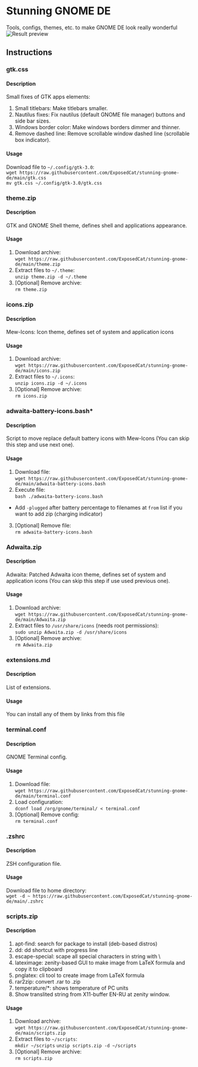 # Stunning GNOME DE
Tools, configs, themes, etc. to make GNOME DE look really wonderful 
![Result preview](https://user-images.githubusercontent.com/44642024/112492984-6d149200-8d8a-11eb-9946-7f88f36172ca.png)

## Instructions
### gtk.css
#### Description
Small fixes of GTK apps elements:
1. Small titlebars: Make titlebars smaller.
2. Nautilus fixes: Fix nautilus (default GNOME file manager) buttons and side bar sizes.
3. Windows border color: Make windows borders dimmer and thinner.
4. Remove dashed line: Remove scrollable window dashed line (scrollable box indicator).
#### Usage
Download file to `~/.config/gtk-3.0`:  
`wget https://raw.githubusercontent.com/ExposedCat/stunning-gnome-de/main/gtk.css`  
`mv gtk.css ~/.config/gtk-3.0/gtk.css`
### theme.zip
#### Description
GTK and GNOME Shell theme, defines shell and applications appearance.
#### Usage
1. Download archive:  
`wget https://raw.githubusercontent.com/ExposedCat/stunning-gnome-de/main/theme.zip`
2. Extract files to `~/.theme`:  
`unzip theme.zip -d ~/.theme`
3. \[Optional] Remove archive:  
`rm theme.zip`
### icons.zip
#### Description
Mew-Icons: Icon theme, defines set of system and application icons
#### Usage
1. Download archive:  
`wget https://raw.githubusercontent.com/ExposedCat/stunning-gnome-de/main/icons.zip`
2. Extract files to `~/.icons`:  
`unzip icons.zip -d ~/.icons`
3. \[Optional] Remove archive:  
`rm icons.zip`
### adwaita-battery-icons.bash*
#### Description
Script to move replace default battery icons with Mew-Icons (You can skip this step and use next one).
#### Usage
1. Download file:  
`wget https://raw.githubusercontent.com/ExposedCat/stunning-gnome-de/main/adwaita-battery-icons.bash`
2. Execute file:  
`bash ./adwaita-battery-icons.bash`
* Add `-plugged` after battery percentage to filenames at `from` list if you want to add zip (charging indicator)
3. \[Optional] Remove file:  
`rm adwaita-battery-icons.bash`
### Adwaita.zip
#### Description
Adwaita: Patched Adwaita icon theme, defines set of system and application icons (You can skip this step if use used previous one).
#### Usage
1. Download archive:  
`wget https://raw.githubusercontent.com/ExposedCat/stunning-gnome-de/main/Adwaita.zip`
2. Extract files to `/usr/share/icons` (needs root permissions):  
`sudo unzip Adwaita.zip -d /usr/share/icons`
3. \[Optional] Remove archive:  
`rm Adwaita.zip`
### extensions.md
#### Description
List of extensions.
#### Usage
You can install any of them by links from this file
### terminal.conf
#### Description
GNOME Terminal config.
#### Usage
1. Download file:  
`wget https://raw.githubusercontent.com/ExposedCat/stunning-gnome-de/main/terminal.conf`
2. Load configuration:  
`dconf load /org/gnome/terminal/ < terminal.conf`
3. \[Optional] Remove config:  
`rm terminal.conf`
### .zshrc
#### Description
ZSH configuration file.
#### Usage
Download file to home directory:  
`wget -d ~ https://raw.githubusercontent.com/ExposedCat/stunning-gnome-de/main/.zshrc`
### scripts.zip
#### Description
1. apt-find: search for package to install (deb-based distros)
2. dd: dd shortcut with progress line
3. escape-special: scape all special characters in string with \
4. lateximage: zenity-based GUI to make image from LaTeX formula and copy it to clipboard
5. pnglatex: cli tool to create image from LaTeX formula
6. rar2zip: convert .rar to .zip
7. temperature/\*: shows temperature of PC units
8. Show translited string from X11-buffer EN-RU at zenity window.
#### Usage
1. Download archive:  
`wget https://raw.githubusercontent.com/ExposedCat/stunning-gnome-de/main/scripts.zip`
2. Extract files to `~/scripts`:  
`mkdir ~/scripts`
`unzip scripts.zip -d ~/scripts`
3. \[Optional] Remove archive:  
`rm scripts.zip`
